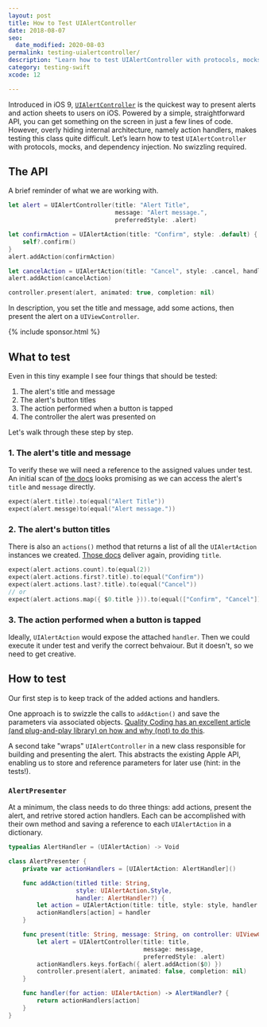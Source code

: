 ```yaml
---
layout: post
title: How to Test UIAlertController
date: 2018-08-07
seo:
  date_modified: 2020-08-03
permalink: testing-uialertcontroller/
description: "Learn how to test UIAlertController with protocols, mocks, and dependency injection. No swizzling required."
category: testing-swift
xcode: 12

---
```


Introduced in iOS 9, [`UIAlertController`](https://developer.apple.com/reference/uikit/uialertcontroller) is the quickest way to present alerts and action sheets to users on iOS. Powered by a simple, straightforward API, you can get something on the screen in just a few lines of code. However, overly hiding internal architecture, namely action handlers, makes testing this class quite difficult. Let’s learn how to test `UIAlertController` with protocols, mocks, and dependency injection. No swizzling required.

## The API

A brief reminder of what we are working with.

```swift
let alert = UIAlertController(title: "Alert Title",
                              message: "Alert message.",
                              preferredStyle: .alert)

let confirmAction = UIAlertAction(title: "Confirm", style: .default) { [weak self] (_) in
    self?.confirm()
}
alert.addAction(confirmAction)

let cancelAction = UIAlertAction(title: "Cancel", style: .cancel, handler: nil)
alert.addAction(cancelAction)

controller.present(alert, animated: true, completion: nil)
```

In description, you set the title and message, add some actions, then present the alert on a `UIViewController`.

{% include sponsor.html %}

## What to test

Even in this tiny example I see four things that should be tested:

1. The alert's title and message
1. The alert's button titles
1. The action performed when a button is tapped
1. The controller the alert was presented on

Let's walk through these step by step.

### 1. The alert's title and message

To verify these we will need a reference to the assigned values under test. An initial scan of [the docs](https://developer.apple.com/reference/uikit/uialertcontroller) looks promising as we can access the alert's `title` and `message` directly.

```swift
expect(alert.title).to(equal("Alert Title"))
expect(alert.messge)to(equal("Alert message."))
```

### 2. The alert's button titles

There is also an `actions()` method that returns a list of all the `UIAlertAction` instances we created. [Those docs](https://developer.apple.com/documentation/uikit/uialertaction) deliver again, providing `title`.

```swift
expect(alert.actions.count).to(equal(2))
expect(alert.actions.first?.title).to(equal("Confirm"))
expect(alert.actions.last?.title).to(equal("Cancel"))
// or
expect(alert.actions.map({ $0.title })).to(equal(["Confirm", "Cancel"]))
```

### 3. The action performed when a button is tapped

Ideally, `UIAlertAction` would expose the attached `handler`. Then we could execute it under test and verify the correct behvaiour. But it doesn't, so we need to get creative.

## How to test

Our first step is to keep track of the added actions and handlers.

One approach is to swizzle the calls to `addAction()` and save the parameters via associated objects. [Quality Coding has an excellent article (and plug-and-play library) on how and why (not) to do this](https://qualitycoding.org/testing-uialertcontroller/).

A second take "wraps" `UIAlertController` in a new class responsible for building and presenting the alert. This abstracts the existing Apple API, enabling us to store and reference parameters for later use (hint: in the tests!).

### `AlertPresenter`

At a minimum, the class needs to do three things: add actions, present the alert, and retrive stored action handlers. Each can be accomplished with their own method and saving a reference to each `UIAlertAction` in a dictionary.

```swift
typealias AlertHandler = (UIAlertAction) -> Void

class AlertPresenter {
    private var actionHandlers = [UIAlertAction: AlertHandler]()

    func addAction(titled title: String,
                   style: UIAlertAction.Style, 
                   handler: AlertHandler?) {
        let action = UIAlertAction(title: title, style: style, handler: handler)
        actionHandlers[action] = handler
    }

    func present(title: String, message: String, on controller: UIViewController) {
        let alert = UIAlertController(title: title,
                                      message: message,
                                      preferredStyle: .alert)
        actionHandlers.keys.forEach({ alert.addAction($0) })
        controller.present(alert, animated: false, completion: nil)
    }

    func handler(for action: UIAlertAction) -> AlertHandler? {
        return actionHandlers[action]
    }
}
```
